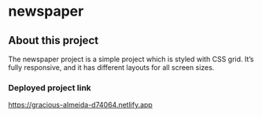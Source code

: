 # newspaper

## About this project
The newspaper project is a simple project which is styled with CSS
grid. It’s fully responsive, and it has different layouts for all screen
sizes.


### Deployed project link
https://gracious-almeida-d74064.netlify.app
